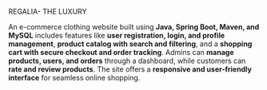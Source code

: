 REGALIA- THE LUXURY

An e-commerce clothing website built using **Java, Spring Boot, Maven, and MySQL** includes features like **user registration, login, and profile management**, **product catalog with search and filtering**, and a **shopping cart with secure checkout and order tracking**.
Admins can **manage products, users, and orders** through a dashboard, while customers can **rate and review products**.
The site offers a **responsive and user-friendly interface** for seamless online shopping.
